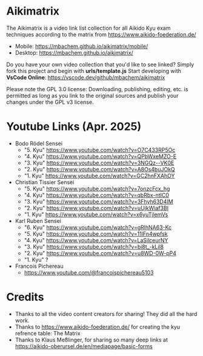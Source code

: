 Aikimatrix
==========
The Aikimatrix is a video link list collection for all Aikido Kyu exam techniques according to the matrix from https://www.aikido-foederation.de/

- Mobile: https://mbachem.github.io/aikimatrix/mobile/
- Desktop: https://mbachem.github.io/aikimatrix/

Do you have your own video collection that you'd like to see linked? Simply fork this project and begin with **urls/template.js**
Start developing with **VsCode Online**: https://vscode.dev/github/mbachem/aikimatrix

Please note the GPL 3.0 license: Downloading, publishing, editing, etc. is permitted as long as you link to the original sources and publish your changes under the GPL v3 license.

Youtube Links (Apr. 2025)
=========================

- Bodo Rödel Sensei
  - "5. Kyu" https://www.youtube.com/watch?v=O7C433RP5Oc
  - "4. Kyu" https://www.youtube.com/watch?v=QPbWxeMZO-E
  - "3. Kyu" https://www.youtube.com/watch?v=3NGQz--VK0E
  - "2. Kyu" https://www.youtube.com/watch?v=A8Os4buJOkQ
  - "1. Kyu" https://www.youtube.com/watch?v=GC2hnFXAhOY
- Christian Tissier Sensei
  - "5. Kyu" https://www.youtube.com/watch?v=7onzcFcx_hg
  - "4. Kyu" https://www.youtube.com/watch?v=qbRbx-ntIC0
  - "3. Kyu" https://www.youtube.com/watch?v=3Fhyh63D4IM
  - "2. Kyu" https://www.youtube.com/watch?v=uUjkWiaf3BI
  - "1. Kyu" https://www.youtube.com/watch?v=x6yuTjlemVs
- Karl Ruben Sensei
  - "6. Kyu" https://www.youtube.com/watch?v=gRlhNA63-Kc
  - "5. Kyu" https://www.youtube.com/watch?v=11lFn4wpfsk
  - "4. Kyu" https://www.youtube.com/watch?v=LaSilceurNY
  - "3. Kyu" https://www.youtube.com/watch?v=bi8t_-kLil8
  - "2. Kyu" https://www.youtube.com/watch?v=u8WD-0W-pP4
  - "1. Kyu" ?
- Francois Pichereau
  - https://www.youtube.com/@francoispichereau5103

Credits
=======
- Thanks to all the video content creators for sharing! They did all the hard work.
- Thanks to https://www.aikido-foederation.de/ for creating the kyu refrence table: The Matrix
- Thanks to Klaus Meßlinger, for sharing so many deep links at https://aikido-oberursel.de/en/mediapage/basic-forms
